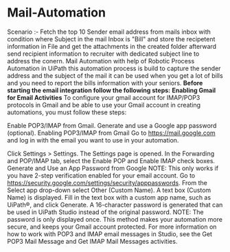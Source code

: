 # Mail-Automation
Scenario :- Fetch the top 10 Sender email address from mails inbox with condition where Subject in the mail Inbox is "Bill" and store the recipetent information in File and get the attachments in the created folder afterward send recipient information to recruiter with dedicated subject line to address the conern. 
Mail Automation with help of Robotic Process Automation in UiPath this automation process is build to capture the sender address and the subject of the mail it can be used when you get a lot of bills and you need to report the bills information with your seniors.
**Before starting the email integration follow the following steps:**
**Enabling Gmail for Email Activities**
To configure your gmail account for IMAP/POP3 protocols in Gmail and be able to use your Gmail account in creating automations, you must follow these steps:

Enable POP3/IMAP from Gmail.
Generate and use a Google app password (optional).
Enabling POP3/IMAP from Gmail
Go to https://mail.google.com and log in with the email you want to use in your automation.

Click Settings > Settings. The Settings page is opened.
In the Forwarding and POP/IMAP tab, select the Enable POP and Enable IMAP check boxes.
Generate and Use an App Password from Google
NOTE: This only works if you have 2-step verification enabled for your email account.
Go to https://security.google.com/settings/security/apppasswords.
From the Select app drop-down select Other (Custom Name). A text box (Custom Name) is displayed.
Fill in the text box with a custom app name, such as UiPath®, and click Generate. A 16-character password is generated that can be used in UiPath Studio instead of the original password.
NOTE: The password is only displayed once. This method makes your automation more secure, and keeps your Gmail account protected.
For more information on how to work with POP3 and IMAP email messages in Studio, see the Get POP3 Mail Message and Get IMAP Mail Messages activities.
